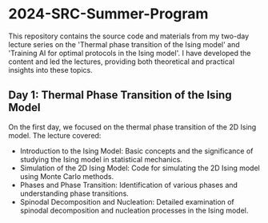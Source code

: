 # 2024-SRC-Summer-Program
This repository contains the source code and materials from my two-day lecture series on the 'Thermal phase transition of the Ising model' and 'Training AI for optimal protocols in the Ising model'. I have developed the content and led the lectures, providing both theoretical and practical insights into these topics.

## Day 1: Thermal Phase Transition of the Ising Model
On the first day, we focused on the thermal phase transition of the 2D Ising model. The lecture covered:

- Introduction to the Ising Model: Basic concepts and the significance of studying the Ising model in statistical mechanics.
- Simulation of the 2D Ising Model: Code for simulating the 2D Ising model using Monte Carlo methods.
- Phases and Phase Transition: Identification of various phases and understanding phase transitions.
- Spinodal Decomposition and Nucleation: Detailed examination of spinodal decomposition and nucleation processes in the Ising model.

